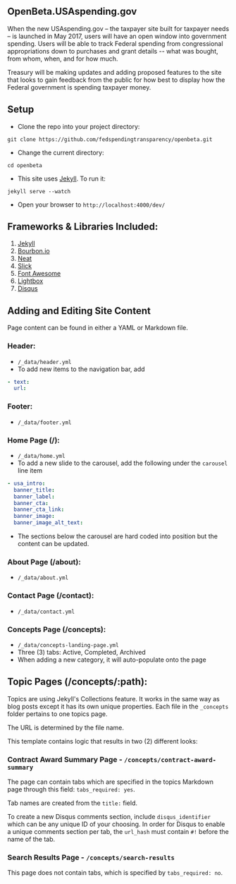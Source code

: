 ## OpenBeta.USAspending.gov

When the new USAspending.gov – the taxpayer site built for taxpayer needs – is launched in May 2017, users will have an open window into government spending. Users will be able to track Federal spending from congressional appropriations down to purchases and grant details -- what was bought, from whom, when, and for how much.

Treasury will be making updates and adding proposed features to the site that looks to gain feedback from the public for how best to display how the Federal government is spending taxpayer money.

## Setup

* Clone the repo into your project directory:

```
git clone https://github.com/fedspendingtransparency/openbeta.git
```

* Change the current directory:

```
cd openbeta
```

* This site uses [Jekyll](https://jekyllrb.com/). To run it:

```
jekyll serve --watch
```

* Open your browser to `http://localhost:4000/dev/`

## Frameworks & Libraries Included:

1. [Jekyll](https://jekyllrb.com/)
2. [Bourbon.io](http://bourbon.io/)
3. [Neat](http://neat.bourbon.io/)
4. [Slick](http://kenwheeler.github.io/slick/)
5. [Font Awesome](https://fortawesome.github.io/Font-Awesome/)
6. [Lightbox](http://lokeshdhakar.com/projects/lightbox2/)
7. [Disqus](https://disqus.com/)

## Adding and Editing Site Content

Page content can be found in either a YAML or Markdown file.

### Header:

* `/_data/header.yml`
* To add new items to the navigation bar, add
```yaml
- text:
  url:
```

### Footer:

* `/_data/footer.yml`

### Home Page (/):

* `/_data/home.yml`
* To add a new slide to the carousel, add the following under the `carousel` line item
```yaml
- usa_intro:
  banner_title:
  banner_label:
  banner_cta:
  banner_cta_link:
  banner_image:
  banner_image_alt_text:
```
* The sections below the carousel are hard coded into position but the content can be updated.

### About Page (/about):

* `/_data/about.yml`

### Contact Page (/contact):

* `/_data/contact.yml`

### Concepts Page (/concepts):

* `/_data/concepts-landing-page.yml`
* Three (3) tabs: Active, Completed, Archived
* When adding a new category, it will auto-populate onto the page

## Topic Pages (/concepts/:path):

Topics are using Jekyll's Collections feature. It works in the same way as blog posts except it has its own unique properties. Each file in the `_concepts` folder pertains to one topics page.

The URL is determined by the file name.

This template contains logic that results in two (2) different looks:

### Contract Award Summary Page - `/concepts/contract-award-summary`

The page can contain tabs which are specified in the topics Markdown page through this field: `tabs_required: yes`.

Tab names are created from the `title:` field.

To create a new Disqus comments section, include `disqus_identifier` which can be any unique ID of your choosing. In order for Disqus to enable a unique comments section per tab, the `url_hash` must contain `#!` before the name of the tab.

### Search Results Page - `/concepts/search-results`

This page does not contain tabs, which is specified by `tabs_required: no`.